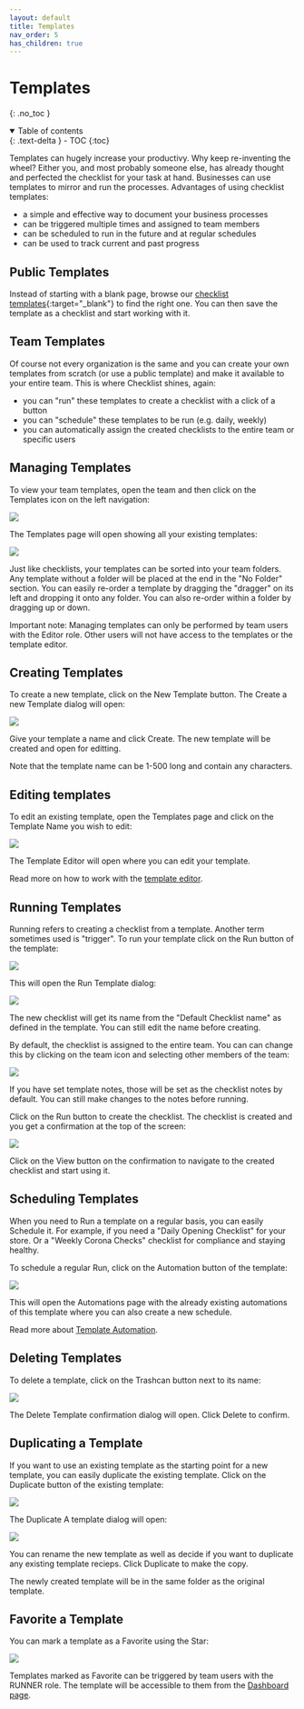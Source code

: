 ```yaml
---
layout: default
title: Templates
nav_order: 5
has_children: true
---
```


# Templates

{: .no_toc }

<details open markdown="block">
  <summary>
    Table of contents
  </summary>
  {: .text-delta }
- TOC
{:toc}
</details>

Templates can hugely increase your productivy. Why keep re-inventing the wheel? Either you, and most probably someone else, has already thought and perfected the checklist for your task at hand. Businesses can use templates to mirror and run the processes. Advantages of using checklist templates:

- a simple and effective way to document your business processes
- can be triggered multiple times and assigned to team members
- can be scheduled to run in the future and at regular schedules
- can be used to track current and past progress

## Public Templates

Instead of starting with a blank page, browse our [checklist templates](https://checklist.com/templates){:target="\_blank"} to find the right one. You can then save the template as a checklist and start working with it.

## Team Templates

Of course not every organization is the same and you can create your own templates from scratch (or use a public template) and make it available to your entire team. This is where Checklist shines, again:

- you can "run" these templates to create a checklist with a click of a button
- you can "schedule" these templates to be run (e.g. daily, weekly)
- you can automatically assign the created checklists to the entire team or specific users

## Managing Templates

To view your team templates, open the team and then click on the Templates icon on the left navigation:

![](/assets/images/templates/templates-menu.png)

The Templates page will open showing all your existing templates:

![](/assets/images/templates/templates-list.png)

Just like checklists, your templates can be sorted into your team folders. Any template without a folder will be placed at the end in the "No Folder" section. You can easily re-order a template by dragging the "dragger" on its left and dropping it onto any folder. You can also re-order within a folder by dragging up or down.

Important note: Managing templates can only be performed by team users with the Editor role. Other users will not have access to the templates or the template editor.

## Creating Templates

To create a new template, click on the New Template button. The Create a new Template dialog will open:

![](/assets/images/templates/templates-add.png)

Give your template a name and click Create. The new template will be created and open for editting.

Note that the template name can be 1-500 long and contain any characters.

## Editing templates

To edit an existing template, open the Templates page and click on the Template Name you wish to edit:

![](/assets/images/templates/templates-editor-button.png)

The Template Editor will open where you can edit your template.

Read more on how to work with the [template editor](/templates/template-editor/).

## Running Templates

Running refers to creating a checklist from a template. Another term sometimes used is "trigger". To run your template click on the Run button of the template:

![](/assets/images/templates/templates-run-button.png)

This will open the Run Template dialog:

![](/assets/images/templates/templates-run-dialog.png)

The new checklist will get its name from the "Default Checklist name" as defined in the template. You can still edit the name before creating.

By default, the checklist is assigned to the entire team. You can can change this by clicking on the team icon and selecting other members of the team:

![](/assets/images/templates/templates-run-assign.png)

If you have set template notes, those will be set as the checklist notes by default. You can still make changes to the notes before running.

Click on the Run button to create the checklist. The checklist is created and you get a confirmation at the top of the screen:

![](/assets/images/templates/templates-run-confirm.png)

Click on the View button on the confirmation to navigate to the created checklist and start using it.

## Scheduling Templates

When you need to Run a template on a regular basis, you can easily Schedule it. For example, if you need a "Daily Opening Checklist" for your store. Or a "Weekly Corona Checks" checklist for compliance and staying healthy.

To schedule a regular Run, click on the Automation button of the template:

![](/assets/images/templates/templates-schedule-button.png)

This will open the Automations page with the already existing automations of this template where you can also create a new schedule.

Read more about [Template Automation](/automation/#template-automation).

## Deleting Templates

To delete a template, click on the Trashcan button next to its name:

![](/assets/images/templates/templates-delete-button.png)

The Delete Template confirmation dialog will open. Click Delete to confirm.

## Duplicating a Template

If you want to use an existing template as the starting point for a new template, you can easily duplicate the existing template. Click on the Duplicate button of the existing template:

![](/assets/images/templates/templates-duplicate-button.png)

The Duplicate A template dialog will open:

![](/assets/images/templates/templates-duplicate-dialog.png)

You can rename the new template as well as decide if you want to duplicate any existing template recieps. Click Duplicate to make the copy.

The newly created template will be in the same folder as the original template.

## Favorite a Template

You can mark a template as a Favorite using the Star:

![](/assets/images/templates/templates-favorite-button.png)

Templates marked as Favorite can be triggered by team users with the RUNNER role. The template will be accessible to them from the [Dashboard page](/dashboard).
